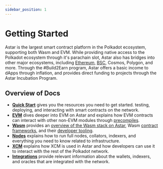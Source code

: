 ```yaml
---
sidebar_position: 1
---
```


# Getting Started

Astar is the largest smart contract platform in the Polkadot ecosystem, supporting both Wasm and EVM. While providing native access to the Polkadot ecosystem through it's parachain slot, Astar also has bridges into other major ecosystems, including [Ethereum][cbridge], [BSC][cbridge], Cosmos, Polygon, and more. Through the #Build2Earn program, Astar offers a basic income to dApps through inflation, and provides direct funding to projects through the Astar Incubation Program.

## Overview of Docs

- [**Quick Start**](quickstart) gives you the resources you need to get started.
testing, deploying, and interacting with smart contracts on the network.
- [**EVM**](evm) dives deeper into EVM on Astar and explains how EVM contracts can interact with other non-EVM modules through [precompiles](evm/precompiles).
- [**Wasm**](wasm) provides an [overview of the Wasm stack on Astar](wasm/stack/smart-contract-wasm),  Wasm [contract frameworks](wasm/stack/dsls), and their [developer tooling](wasm/sc-dev/tools/).
- [**Nodes**](nodes) explains how to run full nodes, collators, indexers, and everything you need to know related to infrastructure.
- [**XCM**](xcm) explains how XCM is used in Astar and how developers can use it to interact with the rest of the Polkadot network.
- [**Integrations**](integrations) provide relevant information about the wallets, indexers, and oracles that are integrated with the network.

[cbridge]:https://cbridge.celer.network/#/transfer
